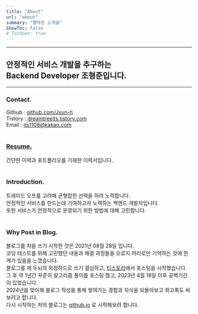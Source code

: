 ```yaml
---
title: "About"
url: "about"
summary: "짤막한 소개글"
ShowToc: false
# TocOpen: true
---
```


---

## 안정적인 서비스 개발을 추구하는 <br> Backend Developer 조형준입니다.

---

### Contact.

Github : [github.com/Jxun-h][1]  
Tistory : [dreamtreeits.tistory.com][2]  
Email : its1108@kakao.com
<br><br>

### <a href="https://jxun-h.github.io/resume/" target="_blank">Resume.</a>
간단한 이력과 포트폴리오를 기재한 이력서입니다.
<br><br>

### Introduction.

트레이드 오프를 고려해 균형잡힌 선택을 하려 노력합니다.  
안정적인 서비스를 만드는데 기여하고자 노력하는 백엔드 개발자입니다.  
또한 서비스가 안정적으로 운영되기 위한 방법에 대해 고민합니다.
<br><br>

### Why Post in Blog.

블로그를 처음 쓰기 시작한 것은 2021년 08월 28일 입니다.  
코딩 테스트를 위해 고민했던 내용과 해결 과정들을 오로지 머리로만 기억하는 것에 한계가 있음을 느꼈습니다.  
블로그를 제 두뇌의 외장하드로 쓰기 결심하고, [티스토리][2]에서 포스팅을 시작했습니다.  
그 후 약 1년간 꾸준히 알고리즘 풀이를 포스팅 했고, 2023년 4월 18일 이후 공백기간이 있었습니다.  
2024년을 맞이해 블로그 작성을 통해 쌓여가는 경험과 지식을 되돌아보고 회고록도 써보려고 합니다.  
다시 시작하는 저의 블로그는 [github.io][4] 로 시작해보려 합니다.
<br><br>



[1]: https://github.com/Jxun-h
[2]: https://dreamtreeits.tistory.com
[4]: https://github.com/Jxun-h/jxun-h.github.io